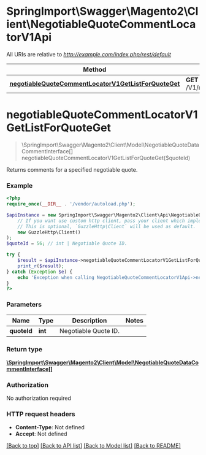 # SpringImport\Swagger\Magento2\Client\NegotiableQuoteCommentLocatorV1Api

All URIs are relative to *http://example.com/index.php/rest/default*

Method | HTTP request | Description
------------- | ------------- | -------------
[**negotiableQuoteCommentLocatorV1GetListForQuoteGet**](NegotiableQuoteCommentLocatorV1Api.md#negotiableQuoteCommentLocatorV1GetListForQuoteGet) | **GET** /V1/negotiableQuote/{quoteId}/comments | 


# **negotiableQuoteCommentLocatorV1GetListForQuoteGet**
> \SpringImport\Swagger\Magento2\Client\Model\NegotiableQuoteDataCommentInterface[] negotiableQuoteCommentLocatorV1GetListForQuoteGet($quoteId)



Returns comments for a specified negotiable quote.

### Example
```php
<?php
require_once(__DIR__ . '/vendor/autoload.php');

$apiInstance = new SpringImport\Swagger\Magento2\Client\Api\NegotiableQuoteCommentLocatorV1Api(
    // If you want use custom http client, pass your client which implements `GuzzleHttp\ClientInterface`.
    // This is optional, `GuzzleHttp\Client` will be used as default.
    new GuzzleHttp\Client()
);
$quoteId = 56; // int | Negotiable Quote ID.

try {
    $result = $apiInstance->negotiableQuoteCommentLocatorV1GetListForQuoteGet($quoteId);
    print_r($result);
} catch (Exception $e) {
    echo 'Exception when calling NegotiableQuoteCommentLocatorV1Api->negotiableQuoteCommentLocatorV1GetListForQuoteGet: ', $e->getMessage(), PHP_EOL;
}
?>
```

### Parameters

Name | Type | Description  | Notes
------------- | ------------- | ------------- | -------------
 **quoteId** | **int**| Negotiable Quote ID. |

### Return type

[**\SpringImport\Swagger\Magento2\Client\Model\NegotiableQuoteDataCommentInterface[]**](../Model/NegotiableQuoteDataCommentInterface.md)

### Authorization

No authorization required

### HTTP request headers

 - **Content-Type**: Not defined
 - **Accept**: Not defined

[[Back to top]](#) [[Back to API list]](../../README.md#documentation-for-api-endpoints) [[Back to Model list]](../../README.md#documentation-for-models) [[Back to README]](../../README.md)

